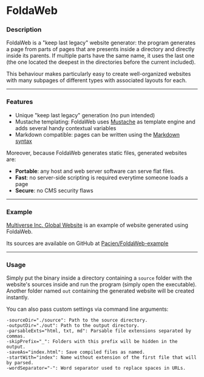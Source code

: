 FoldaWeb
========

### Description

FoldaWeb is a "keep last legacy" website generator: the program generates a page from parts of pages that are presents inside a directory and directly inside its parents. If multiple parts have the same name, it uses the last one (the one located the deepest in the directories before the current included).

This behaviour makes particularly easy to create well-organized websites with many subpages of different types with associated layouts for each.

___

### Features

- Unique "keep last legacy" generation (no pun intended)
- Mustache templating: FoldaWeb uses [Mustache](http://mustache.github.io/mustache.5.html) as template engine and adds several handy contextual variables
- Markdown compatible: pages can be written using the [Markdown syntax](http://daringfireball.net/projects/markdown/syntax)

Moreover, because FoldaWeb generates static files, generated websites are:

- **Portable**: any host and web server software can serve flat files.
- **Fast**: no server-side scripting is required everytime someone loads a page
- **Secure**: no CMS security flaws

___

### Example

[Multiverse Inc. Global Website](http://multiverse.pacien.net) is an example of website generated using FoldaWeb.

Its sources are available on GitHub at [Pacien/FoldaWeb-example](https://github.com/Pacien/FoldaWeb-example)

___

### Usage

Simply put the binary inside a directory containing a `source` folder with the website's sources inside and run the program (simply open the executable). Another folder named `out` containing the generated website will be created instantly.

You can also pass custom settings via command line arguments:

    -sourceDir="./source": Path to the source directory.
    -outputDir="./out": Path to the output directory.
    -parsableExts="html, txt, md": Parsable file extensions separated by commas.
    -skipPrefix="_": Folders with this prefix will be hidden in the output.
    -saveAs="index.html": Save compiled files as named.
    -startWith="index": Name without extension of the first file that will by parsed.
    -wordSeparator="-": Word separator used to replace spaces in URLs.
